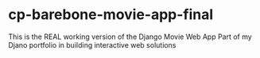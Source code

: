 # cp-barebone-movie-app-final
This is the REAL working version of the Django Movie Web App
Part of my Djano portfolio in building interactive web solutions
